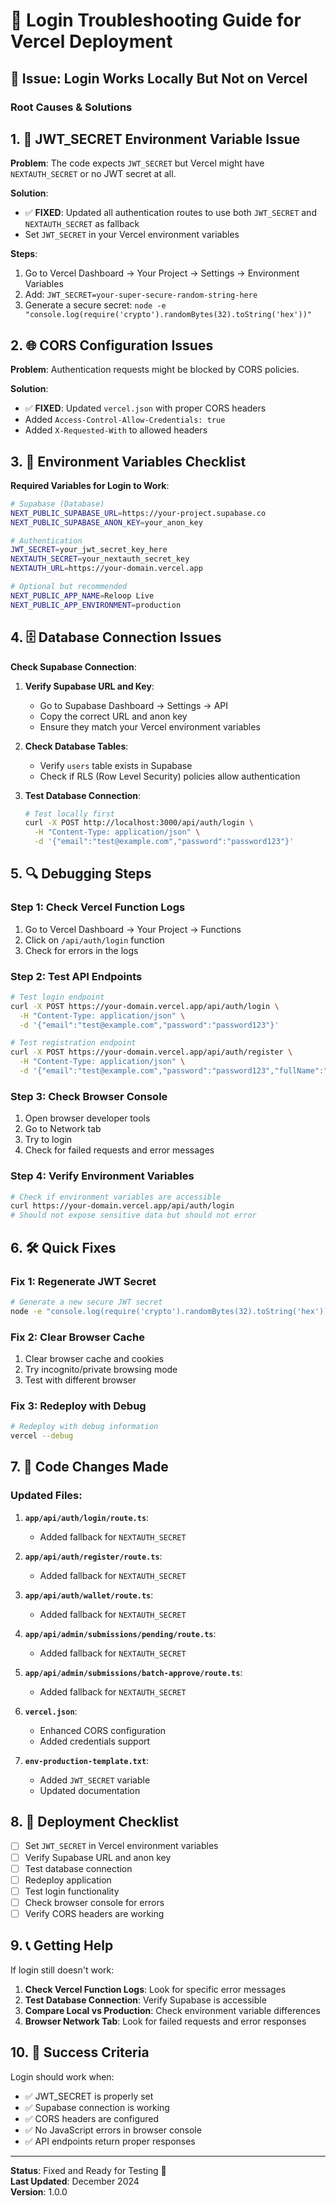 # 🔐 Login Troubleshooting Guide for Vercel Deployment

## 🚨 Issue: Login Works Locally But Not on Vercel

### **Root Causes & Solutions**

## 1. 🔑 JWT_SECRET Environment Variable Issue

**Problem**: The code expects `JWT_SECRET` but Vercel might have `NEXTAUTH_SECRET` or no JWT secret at all.

**Solution**: 
- ✅ **FIXED**: Updated all authentication routes to use both `JWT_SECRET` and `NEXTAUTH_SECRET` as fallback
- Set `JWT_SECRET` in your Vercel environment variables

**Steps**:
1. Go to Vercel Dashboard → Your Project → Settings → Environment Variables
2. Add: `JWT_SECRET=your-super-secure-random-string-here`
3. Generate a secure secret: `node -e "console.log(require('crypto').randomBytes(32).toString('hex'))"`

## 2. 🌐 CORS Configuration Issues

**Problem**: Authentication requests might be blocked by CORS policies.

**Solution**: 
- ✅ **FIXED**: Updated `vercel.json` with proper CORS headers
- Added `Access-Control-Allow-Credentials: true`
- Added `X-Requested-With` to allowed headers

## 3. 🔧 Environment Variables Checklist

**Required Variables for Login to Work**:

```bash
# Supabase (Database)
NEXT_PUBLIC_SUPABASE_URL=https://your-project.supabase.co
NEXT_PUBLIC_SUPABASE_ANON_KEY=your_anon_key

# Authentication
JWT_SECRET=your_jwt_secret_key_here
NEXTAUTH_SECRET=your_nextauth_secret_key
NEXTAUTH_URL=https://your-domain.vercel.app

# Optional but recommended
NEXT_PUBLIC_APP_NAME=Reloop Live
NEXT_PUBLIC_APP_ENVIRONMENT=production
```

## 4. 🗄️ Database Connection Issues

**Check Supabase Connection**:

1. **Verify Supabase URL and Key**:
   - Go to Supabase Dashboard → Settings → API
   - Copy the correct URL and anon key
   - Ensure they match your Vercel environment variables

2. **Check Database Tables**:
   - Verify `users` table exists in Supabase
   - Check if RLS (Row Level Security) policies allow authentication

3. **Test Database Connection**:
   ```bash
   # Test locally first
   curl -X POST http://localhost:3000/api/auth/login \
     -H "Content-Type: application/json" \
     -d '{"email":"test@example.com","password":"password123"}'
   ```

## 5. 🔍 Debugging Steps

### Step 1: Check Vercel Function Logs

1. Go to Vercel Dashboard → Your Project → Functions
2. Click on `/api/auth/login` function
3. Check for errors in the logs

### Step 2: Test API Endpoints

```bash
# Test login endpoint
curl -X POST https://your-domain.vercel.app/api/auth/login \
  -H "Content-Type: application/json" \
  -d '{"email":"test@example.com","password":"password123"}'

# Test registration endpoint
curl -X POST https://your-domain.vercel.app/api/auth/register \
  -H "Content-Type: application/json" \
  -d '{"email":"test@example.com","password":"password123","fullName":"Test User"}'
```

### Step 3: Check Browser Console

1. Open browser developer tools
2. Go to Network tab
3. Try to login
4. Check for failed requests and error messages

### Step 4: Verify Environment Variables

```bash
# Check if environment variables are accessible
curl https://your-domain.vercel.app/api/auth/login
# Should not expose sensitive data but should not error
```

## 6. 🛠️ Quick Fixes

### Fix 1: Regenerate JWT Secret

```bash
# Generate a new secure JWT secret
node -e "console.log(require('crypto').randomBytes(32).toString('hex'))"
```

### Fix 2: Clear Browser Cache

1. Clear browser cache and cookies
2. Try incognito/private browsing mode
3. Test with different browser

### Fix 3: Redeploy with Debug

```bash
# Redeploy with debug information
vercel --debug
```

## 7. 🔧 Code Changes Made

### Updated Files:

1. **`app/api/auth/login/route.ts`**:
   - Added fallback for `NEXTAUTH_SECRET`

2. **`app/api/auth/register/route.ts`**:
   - Added fallback for `NEXTAUTH_SECRET`

3. **`app/api/auth/wallet/route.ts`**:
   - Added fallback for `NEXTAUTH_SECRET`

4. **`app/api/admin/submissions/pending/route.ts`**:
   - Added fallback for `NEXTAUTH_SECRET`

5. **`app/api/admin/submissions/batch-approve/route.ts`**:
   - Added fallback for `NEXTAUTH_SECRET`

6. **`vercel.json`**:
   - Enhanced CORS configuration
   - Added credentials support

7. **`env-production-template.txt`**:
   - Added `JWT_SECRET` variable
   - Updated documentation

## 8. 🚀 Deployment Checklist

- [ ] Set `JWT_SECRET` in Vercel environment variables
- [ ] Verify Supabase URL and anon key
- [ ] Test database connection
- [ ] Redeploy application
- [ ] Test login functionality
- [ ] Check browser console for errors
- [ ] Verify CORS headers are working

## 9. 📞 Getting Help

If login still doesn't work:

1. **Check Vercel Function Logs**: Look for specific error messages
2. **Test Database Connection**: Verify Supabase is accessible
3. **Compare Local vs Production**: Check environment variable differences
4. **Browser Network Tab**: Look for failed requests and error responses

## 10. 🎯 Success Criteria

Login should work when:
- ✅ JWT_SECRET is properly set
- ✅ Supabase connection is working
- ✅ CORS headers are configured
- ✅ No JavaScript errors in browser console
- ✅ API endpoints return proper responses

---

**Status**: Fixed and Ready for Testing 🚀  
**Last Updated**: December 2024  
**Version**: 1.0.0
